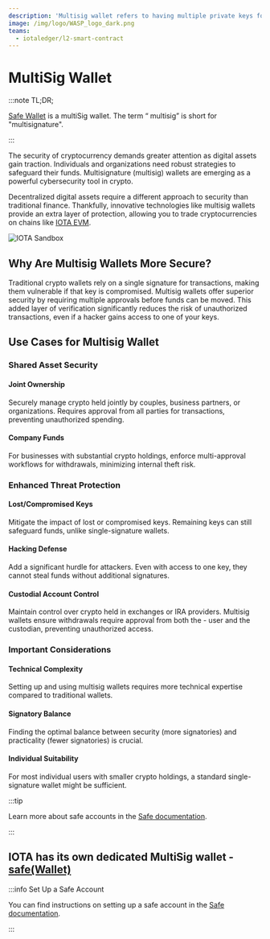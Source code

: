```yaml
---
description: 'Multisig wallet refers to having multiple private keys for a single web3 wallet.'
image: /img/logo/WASP_logo_dark.png
teams:
  - iotaledger/l2-smart-contract
---
```


# MultiSig Wallet

:::note TL;DR;

[Safe Wallet](https://safe.iotaledger.net/welcome) is a multiSig wallet. The term “
multisig” is short for "multisignature".

:::

The security of cryptocurrency demands greater attention as digital assets gain traction. Individuals and organizations need robust strategies to safeguard their funds. Multisignature (multisig) wallets are emerging as a powerful cybersecurity tool in crypto.

Decentralized digital assets require a different approach to security than traditional finance. Thankfully, innovative technologies like multisig wallets provide an extra layer of protection, allowing you to trade cryptocurrencies on chains like [IOTA EVM](https://explorer.evm.iota.org/).

![IOTA Sandbox](/img/iota-evm/safe.png)

## Why Are Multisig Wallets More Secure?

Traditional crypto wallets rely on a single signature for transactions, making them vulnerable if that key is compromised. Multisig wallets offer superior security by requiring multiple approvals before funds can be moved. This added layer of verification significantly reduces the risk of unauthorized transactions, even if a hacker gains access to one of your keys.

## Use Cases for Multisig Wallet

### Shared Asset Security

#### Joint Ownership

Securely manage crypto held jointly by couples, business partners, or organizations. Requires approval from all parties for transactions, preventing unauthorized spending.

#### Company Funds

For businesses with substantial crypto holdings, enforce multi-approval workflows for withdrawals, minimizing internal theft risk.

### Enhanced Threat Protection

#### Lost/Compromised Keys

Mitigate the impact of lost or compromised keys. Remaining keys can still safeguard funds, unlike single-signature wallets.

#### Hacking Defense

Add a significant hurdle for attackers. Even with access to one key, they cannot steal funds without additional signatures.

#### Custodial Account Control

Maintain control over crypto held in exchanges or IRA providers. Multisig wallets ensure withdrawals require approval from both the - user and the custodian, preventing unauthorized access.

### Important Considerations

#### Technical Complexity

Setting up and using multisig wallets requires more technical expertise compared to traditional wallets.

#### Signatory Balance

Finding the optimal balance between security (more signatories) and practicality (fewer signatories) is crucial.

#### Individual Suitability

For most individual users with smaller crypto holdings, a standard single-signature wallet might be sufficient.

:::tip

Learn more about safe accounts in the [Safe documentation](https://help.safe.global/en/articles/40835-what-safe-setup-should-i-use).

:::

## IOTA has its own dedicated MultiSig wallet - [safe(Wallet)](https://safe.iotaledger.net/welcome)

:::info Set Up a Safe Account

You can find instructions on setting up a safe account in the [Safe documentation](https://help.safe.global/en/articles/40868-creating-a-safe-on-a-web-browser).

:::
